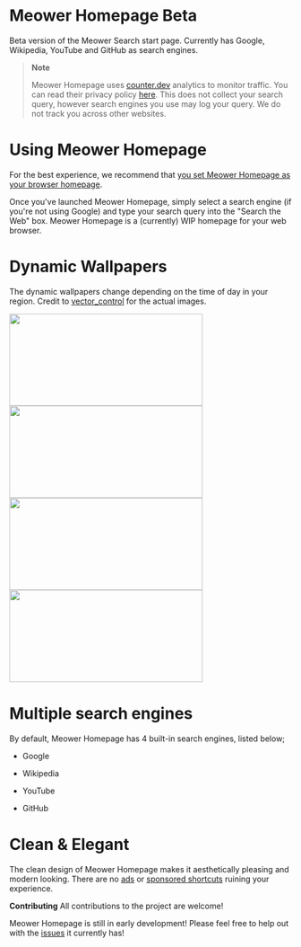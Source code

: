 # Meower Homepage Beta
Beta version of the Meower Search start page. Currently has Google, Wikipedia, YouTube and GitHub as search engines.

>**Note**
>
> Meower Homepage uses [counter.dev](https://counter.dev) analytics to monitor traffic. You can read their privacy policy [here](https://counter.dev/pages/privacy.html). This does not collect your search query, however search engines you use may log your query. We do not track you across other websites.

# Using Meower Homepage
For the best experience, we recommend that [you set Meower Homepage as your browser homepage](https://www.ubergizmo.com/how-to/homepage-edge-firefox-chrome/).

Once you've launched Meower Homepage, simply select a search engine (if you're not using Google) and type your search query into the "Search the Web" box.
Meower Homepage is a (currently) WIP homepage for your web browser.

# Dynamic Wallpapers
The dynamic wallpapers change depending on the time of day in your region. Credit to [vector_control](https://www.reddit.com/user/vector_control/) for the actual images.

<img src="https://i.ibb.co/WFsgT0s/Sunrise.png" width="345" height="164"> <img src="https://i.ibb.co/4ZM1KZq/Day.png" width="345" height="164">
<img src="https://i.ibb.co/sJQ5Ykx/Evening.png" width="345" height="164"> <img src="https://i.ibb.co/18PJsdM/Night.png" width="345" height="164">
# Multiple search engines
By default, Meower Homepage has 4 built-in search engines, listed below;

* Google

* Wikipedia

* YouTube

* GitHub

# Clean & Elegant
The clean design of Meower Homepage makes it aesthetically pleasing and modern looking. There are no [ads](https://www.techradar.com/news/microsoft-edge-is-bombarding-people-with-ads) or [sponsored shortcuts](https://www.bleepingcomputer.com/news/security/firefox-now-shows-ads-as-sponsored-address-bar-suggestions/) ruining your experience.

**Contributing**
All contributions to the project are welcome!

Meower Homepage is still in early development! Please feel free to help out with the [issues](https://github.com/meower-media-co/Meower-Homepage/issues) it currently has!
